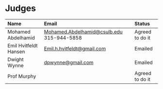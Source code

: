 # Judges

| Name | Email | Status |
| :--- | :---- | :----- |
| Mohamed Abdelhamid | Mohamed.Abdelhamid@csulb.edu 315-944-5858 | Agreed to do it |
| Emil Hvitfeldt Hansen | Emil.h.hvitfeldt@gmail.com | Emailed |
| Dwight Wynne | dpwynne@gmail.com | Emailed |
| Prof Murphy | | Agreed to do it |

